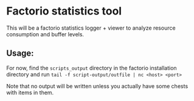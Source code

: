 # Factorio statistics tool

This will be a factorio statistics logger + viewer to analyze resource
consumption and buffer levels.

## Usage:

For now, find the `scripts_output` directory in the factorio installation
directory and run `tail -f script-output/outfile | nc <host> <port>`

Note that no output will be written unless you actually have some chests with
items in them.
